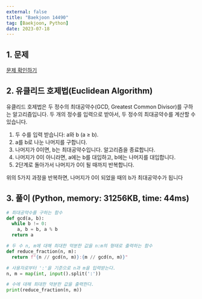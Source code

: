 ```yaml
---
external: false
title: "Baekjoon 14490"
tag: [Baekjoon, Python]
date: 2023-07-18
---
```


## 1. 문제

[문제 확인하기](https://www.acmicpc.net/problem/14490)

## 2. 유클리드 호제법(Euclidean Algorithm)

유클리드 호제법은 두 정수의 최대공약수(GCD, Greatest Common Divisor)를 구하는 알고리즘입니다. 두 개의 정수를 입력으로 받아서, 두 정수의 최대공약수를 계산할 수 있습니다.

1. 두 수를 입력 받습니다: a와 b (a ≥ b).
2. a를 b로 나눈 나머지를 구합니다.
3. 나머지가 0이면, b는 최대공약수입니다. 알고리즘을 종료합니다.
4. 나머지가 0이 아니라면, a에는 b를 대입하고, b에는 나머지를 대입합니다.
5. 2단계로 돌아가서 나머지가 0이 될 때까지 반복합니다.

위의 5가지 과정을 반복하면, 나머지가 0이 되었을 때의 b가 최대공약수가 됩니다

## 3. 풀이 (Python, memory: 31256KB, time: 44ms)

```python
# 최대공약수를 구하는 함수
def gcd(a, b):
  while b != 0:
    a, b = b, a % b
  return a

# 두 수 n, m에 대해 최대한 약분한 값을 n:m의 형태로 출력하는 함수 
def reduce_fraction(n, m):
  return f"{n // gcd(n, m)}:{m // gcd(n, m)}"

# 사용자로부터 ':'을 기준으로 n과 m을 입력받는다.
n, m = map(int, input().split(':'))

# 수에 대해 최대한 약분한 값을 출력한다.
print(reduce_fraction(n, m))

```

